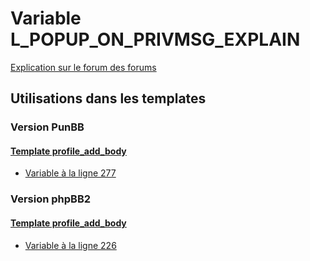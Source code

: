 # Variable L_POPUP_ON_PRIVMSG_EXPLAIN
[Explication sur le forum des forums](http://forum.forumactif.com/t294113-listing-des-variables#L_POPUP_ON_PRIVMSG_EXPLAIN)

## Utilisations dans les templates

### Version PunBB

#### [Template profile_add_body](punbb/profile_add_body.md)
* [Variable à la ligne 277](../punbb/profile_add_body.tpl#L277)

### Version phpBB2

#### [Template profile_add_body](subsilver/profile_add_body.md)
* [Variable à la ligne 226](../subsilver/profile_add_body.tpl#L226)
